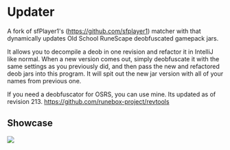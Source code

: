 # Updater
A fork of sfPlayer1's (https://github.com/sfplayer1) matcher with that dynamically updates Old School RuneScape deobfuscated gamepack jars.

It allows you to decompile a deob in one revision and refactor it in IntelliJ like normal. When a new version comes out, simply deobfuscate it with the same settings as you previously did, and then pass the new and refactored deob jars into this program.
It will spit out the new jar version with all of your names from previous one.

If you need a deobfuscator for OSRS, you can use mine. Its updated as of revision 213.
https://github.com/runebox-project/revtools

## Showcase
![](https://i.imgur.com/b6l56FI.gif)
